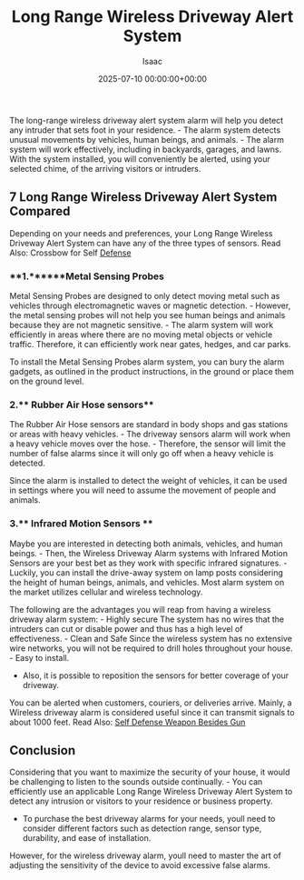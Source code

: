 ﻿---
title: Long Range Wireless Driveway Alert System
description: The long-range wireless driveway alert system alarm will help you detect any intruder that sets foot in your residence. - The alarm system detects unusual...
slug: /long-range-wireless-driveway-alert-system/
date: 2025-07-10 00:00:00+00:00
lastmod: 2025-07-10 00:00:00+03:00
author: Isaac
categories:

- Defense
tags:

- defense

- long

- range
layout: post
---

The long-range wireless driveway alert system alarm will help you detect any intruder that sets foot in your residence. - The alarm system detects unusual movements by vehicles, human beings, and animals. - The alarm system will work effectively, including in backyards, garages, and lawns. With the system installed, you will conveniently be alerted, using your selected chime, of the arriving visitors or intruders.

##  7 Long Range Wireless Driveway Alert System Compared

Depending on your needs and preferences, your Long Range Wireless Driveway Alert System can have any of the three types of sensors. Read Also: Crossbow for Self [Defense](https://pestpolicy.com/best-crossbow-for-self-defense/)

###  **1.********Metal Sensing Probes**

Metal Sensing Probes are designed to only detect moving metal such as vehicles through electromagnetic waves or magnetic detection. - However, the metal sensing probes will not help you see human beings and animals because they are not magnetic sensitive. - The alarm system will work efficiently in areas where there are no moving metal objects or vehicle traffic. Therefore, it can efficiently work near gates, hedges, and car parks.

To install the Metal Sensing Probes alarm system, you can bury the alarm gadgets, as outlined in the product instructions, in the ground or place them on the ground level.

###  **2.**** Rubber Air Hose sensors**

The Rubber Air Hose sensors are standard in body shops and gas stations or areas with heavy vehicles. - The driveway sensors alarm will work when a heavy vehicle moves over the hose. - Therefore, the sensor will limit the number of false alarms since it will only go off when a heavy vehicle is detected.

Since the alarm is installed to detect the weight of vehicles, it can be used in settings where you will need to assume the movement of people and animals.

###  **3.**** Infrared Motion Sensors **

Maybe you are interested in detecting both animals, vehicles, and human beings. - Then, the Wireless Driveway Alarm systems with Infrared Motion Sensors are your best bet as they work with specific infrared signatures. - Luckily, you can install the drive-away system on lamp posts considering the height of human beings, animals, and vehicles. Most alarm system on the market utilizes cellular and wireless technology.

The following are the advantages you will reap from having a wireless driveway alarm system: - Highly secure The system has no wires that the intruders can cut or disable power and thus has a high level of effectiveness. - Clean and Safe Since the wireless system has no extensive wire networks, you will not be required to drill holes throughout your house. - Easy to install.

- Also, it is possible to reposition the sensors for better coverage of your driveway.

You can be alerted when customers, couriers, or deliveries arrive. Mainly, a Wireless driveway alarm is considered useful since it can transmit signals to about 1000 feet. Read Also: [Self Defense Weapon Besides Gun](https://pestpolicy.com/best-self-defense-weapon-besides-gun/)

##  Conclusion

Considering that you want to maximize the security of your house, it would be challenging to listen to the sounds outside continually. - You can efficiently use an applicable Long Range Wireless Driveway Alert System to detect any intrusion or visitors to your residence or business property.

- To purchase the best driveway alarms for your needs, youll need to consider different factors such as detection range, sensor type, durability, and ease of installation.

However, for the wireless driveway alarm, youll need to master the art of adjusting the sensitivity of the device to avoid excessive false alarms.
